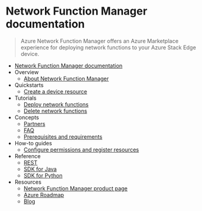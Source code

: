 # Network Function Manager documentation
> Azure Network Function Manager offers an Azure Marketplace experience for deploying network functions to your Azure Stack Edge device.
  - [Network Function Manager documentation](https://learn.microsoft.com/en-us/azure/network-function-manager/)
  - Overview
    - [About Network Function Manager](https://learn.microsoft.com/en-us/azure/network-function-manager/overview)
  - Quickstarts
    - [Create a device resource](https://learn.microsoft.com/en-us/azure/network-function-manager/create-device)
  - Tutorials
    - [Deploy network functions](https://learn.microsoft.com/en-us/azure/network-function-manager/deploy-functions)
    - [Delete network functions](https://learn.microsoft.com/en-us/azure/network-function-manager/Delete-functions)
  - Concepts
    - [Partners](https://learn.microsoft.com/en-us/azure/network-function-manager/partners)
    - [FAQ](https://learn.microsoft.com/en-us/azure/network-function-manager/faq)
    - [Prerequisites and requirements](https://learn.microsoft.com/en-us/azure/network-function-manager/requirements)
  - How-to guides
    - [Configure permissions and register resources](https://learn.microsoft.com/en-us/azure/network-function-manager/resources-permissions)
  - Reference
    - [REST](https://learn.microsoft.com/rest/api/hybridnetwork)
    - [SDK for Java](https://github.com/Azure/azure-sdk-for-java/tree/main/sdk/hybridnetwork/azure-resourcemanager-hybridnetwork)
    - [SDK for Python](https://pypi.org/project/azure-mgmt-hybridnetwork/1.0.0/)
  - Resources
    - [Network Function Manager product page](https://go.microsoft.com/fwlink/?linkid=2166098)
    - [Azure Roadmap](https://azure.microsoft.com/updates/?category=networking)
    - [Blog](https://azure.microsoft.com/blog/topics/networking)
